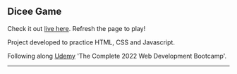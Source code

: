 ## Dicee Game

Check it out [live here](https://bbringel.github.io/dicee-game/).
Refresh the page to play!

Project developed to practice HTML, CSS and Javascript.

Following along [Udemy](https://www.udemy.com/course/the-complete-web-development-bootcamp/) 'The Complete 2022 Web Development Bootcamp'.

---
